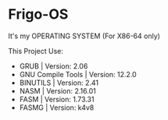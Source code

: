 # Frigo-OS
It's my OPERATING SYSTEM (For X86-64 only)

This Project Use:
 - GRUB | Version: 2.06
 - GNU Compile Tools | Version: 12.2.0
 - BINUTILS | Version: 2.41
 - NASM | Version: 2.16.01
 - FASM | Version: 1.73.31
 - FASMG | Version: k4v8
